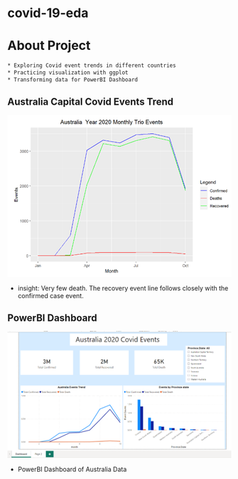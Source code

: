 # covid-19-eda

# About Project
	* Exploring Covid event trends in different countries
	* Practicing visualization with ggplot
	* Transforming data for PowerBI Dashboard


## Australia Capital Covid Events Trend
![Alt text](australia_events_trend.PNG)

- insight: Very few death. The recovery event line follows closely with the confirmed case event.

## PowerBI Dashboard
![Alt text](powerbI_australia_dashboard.PNG)

- PowerBI Dashboard of Australia Data
